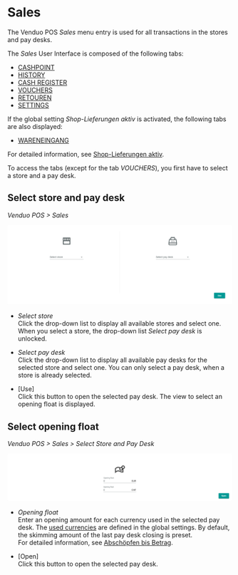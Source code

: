 # Sales

The Venduo POS *Sales* menu entry is used for all transactions in the stores and pay desks.

The *Sales* User Interface is composed of the following tabs:
  - [CASHPOINT](01a_Cashpoint.md)
  - [HISTORY](01b_History.md)
  - [CASH REGISTER](01c_CashRegister.md)
  - [VOUCHERS](01d_Vouchers.md)
  - [RETOUREN](01e_Returns.md)
  - [SETTINGS](01f_Settings.md)

If the global setting *Shop-Lieferungen aktiv* is activated, the following tabs are also displayed:
  - [WARENEINGANG](01g_Wareneingang.md)

For detailed information, see [Shop-Lieferungen aktiv](02a_GlobalSettings.md#shop-lieferungen-aktiv).


To access the tabs (except for the tab *VOUCHERS*), you first have to select a store and a pay desk.

## Select store and pay desk
*Venduo POS > Sales*

![Sales](/Assets/Screenshots/POS/Sales/Select.png "[Sales]")

- *Select store*   
  Click the drop-down list to display all available stores and select one. When you select a store, the drop-down list *Select pay desk* is unlocked.

- *Select pay desk*   
  Click the drop-down list to display all available pay desks for the selected store and select one. You can only select a pay desk, when a store is already selected.

- [Use]   
  Click this button to open the selected pay desk. The view to select an opening float is displayed.

## Select opening float

*Venduo POS > Sales > Select Store and Pay Desk*

![Sales](/Assets/Screenshots/POS/Sales/OpeningFloat.png "[Sales]")

- *Opening float*   
  Enter an opening amount for each currency used in the selected pay desk. The [used currencies](02a_GlobalSettings.md#verwendete-währungen) are defined in the global settings. By default, the skimming amount of the last pay desk closing is preset.   
  For detailed information, see [Abschöpfen bis Betrag](02a_GlobalSettings.md#abschöpfen-bis-betrag).

- [Open]   
  Click this button to open the selected pay desk.
